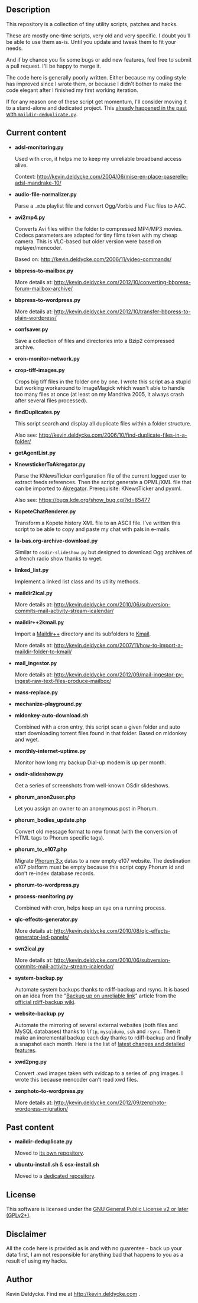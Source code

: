 Description
-----------

This repository is a collection of tiny utility scripts, patches and hacks.

These are mostly one-time scripts, very old and very specific. I doubt you'll be able to use them as-is. Until you update and tweak them to fit your needs.

And if by chance you fix some bugs or add new features, feel free to submit a pull request. I'll be happy to merge it.

The code here is generally poorly written. Either because my coding style has improved since I wrote them, or because I didn't bother to make the code elegant after I finished my first working iteration.

If for any reason one of these script get momentum, I'll consider moving it to a stand-alone and dedicated project. This [already happened in the past with `maildir-deduplicate.py`](http://kevin.deldycke.com/2013/06/maildir-deduplicate-moved/).


Current content
---------------

*   **adsl-monitoring.py**

    Used with `cron`, it helps me to keep my unreliable broadband access alive.

    Context: http://kevin.deldycke.com/2004/06/mise-en-place-paserelle-adsl-mandrake-10/

*   **audio-file-normalizer.py**

    Parse a `.m3u` playlist file and convert Ogg/Vorbis and Flac files to AAC.

*   **avi2mp4.py**

    Converts Avi files within the folder to compressed MP4/MP3 movies. Codecs parameters are adapted for tiny films taken with my cheap camera. This is VLC-based but older version were based on mplayer/mencoder.

    Based on: http://kevin.deldycke.com/2006/11/video-commands/

*   **bbpress-to-mailbox.py**

    More details at: http://kevin.deldycke.com/2012/10/converting-bbpress-forum-mailbox-archive/

*   **bbpress-to-wordpress.py**

    More details at: http://kevin.deldycke.com/2012/10/transfer-bbpress-to-plain-wordpress/

*   **confsaver.py**

    Save a collection of files and directories into a Bzip2 compressed archive.

*   **cron-monitor-network.py**

*   **crop-tiff-images.py**

    Crops big tiff files in the folder one by one. I wrote this script as a stupid but working workaround to ImageMagick which wasn't able to handle too many files at once (at least on my Mandriva 2005, it always crash after several files processed).

*   **findDuplicates.py**

    This script search and display all duplicate files within a folder structure.

    Also see: http://kevin.deldycke.com/2006/10/find-duplicate-files-in-a-folder/

*   **getAgentList.py**

*   **KnewstickerToAkregator.py**

    Parse the KNewsTicker configuration file of the current logged user to extract feeds references. Then the script generate a OPML/XML file that can be imported to [Akregator](http://akregator.kde.org/). Prerequisite: KNewsTicker and pyxml.

    Also see: https://bugs.kde.org/show_bug.cgi?id=85477

*   **KopeteChatRenderer.py**

    Transform a Kopete history XML file to an ASCII file. I’ve written this script to be able to copy and paste my chat with pals in e-mails.

*   **la-bas.org-archive-download.py**

    Similar to `osdir-slideshow.py` but designed to download Ogg archives of a french radio show thanks to wget.

*   **linked_list.py**

    Implement a linked list class and its utility methods.

*   **maildir2ical.py**

    More details at: http://kevin.deldycke.com/2010/06/subversion-commits-mail-activity-stream-icalendar/

*   **maildir++2kmail.py**

    Import a [Maildir++](http://en.wikipedia.org/wiki/Maildir#Maildir.2B.2B) directory and its subfolders to [Kmail](http://kontact.kde.org/kmail).

    More details at: http://kevin.deldycke.com/2007/11/how-to-import-a-maildir-folder-to-kmail/

*   **mail_ingestor.py**

    More details at: http://kevin.deldycke.com/2012/09/mail-ingestor-py-ingest-raw-text-files-produce-mailbox/

*   **mass-replace.py**

*   **mechanize-playground.py**

*   **mldonkey-auto-download.sh**

    Combined with a cron entry, this script scan a given folder and auto start downloading torrent files found in that folder. Based on mldonkey and wget.

*   **monthly-internet-uptime.py**

    Monitor how long my backup Dial-up modem is up per month.

*   **osdir-slideshow.py**

    Get a series of screenshots from well-known OSdir slideshows.

*   **phorum_anon2user.php**

    Let you assign an owner to an anonymous post in Phorum.

*   **phorum_bodies_update.php**

    Convert old message format to new format (with the conversion of HTML tags to Phorum specific tags).

*   **phorum_to_e107.php**

    Migrate [Phorum 3.x](http://www.phorum.org) datas to a new empty e107 website. The destination e107 platform must be empty because this script copy Phorum id and don’t re-index database records.

*   **phorum-to-wordpress.py**

*   **process-monitoring.py**

    Combined with cron, helps keep an eye on a running process.

*   **qlc-effects-generator.py**

    More details at: http://kevin.deldycke.com/2010/08/qlc-effects-generator-led-panels/

*   **svn2ical.py**

    More details at: http://kevin.deldycke.com/2010/06/subversion-commits-mail-activity-stream-icalendar/

*   **system-backup.py**

    Automate system backups thanks to rdiff-backup and rsync. It is based on an idea from the "[Backup up on unreliable link](http://wiki.rdiff-backup.org/wiki/index.php/BackupUpOnUnreliableLink)" article from the [official rdiff-backup wiki](http://wiki.rdiff-backup.org).

*   **website-backup.py**

    Automate the mirroring of several external websites (both files and MySQL databases) thanks to `lftp`, `mysqldump`, `ssh` and `rsync`. Then it make an incremental backup each day thanks to rdiff-backup and finally a snapshot each month. Here is the list of [latest changes and detailed features](http://kevin.deldycke.com/2007/03/website-backup-script-mysql-dumps-and-ssh-supported/).

*   **xwd2png.py**

    Convert .xwd images taken with xvidcap to a series of .png images. I wrote this because mencoder can’t read xwd files.

*   **zenphoto-to-wordpress.py**

    More details at: http://kevin.deldycke.com/2012/09/zenphoto-wordpress-migration/


Past content
------------

*   **maildir-deduplicate.py**

    Moved to [its own repository](https://github.com/kdeldycke/maildir-deduplicate).

*   **ubuntu-install.sh** & **osx-install.sh**

    Moved to a [dedicated repository](https://github.com/kdeldycke/dotfiles).


License
-------

This software is licensed under the [GNU General Public License v2 or later
(GPLv2+)](LICENSE).


Disclaimer
----------

All the code here is provided as is and with no guarentee - back up your data first, I am not responsible for anything bad that happens to you as a result of using my hacks.


Author
------

Kevin Deldycke. Find me at http://kevin.deldycke.com .
